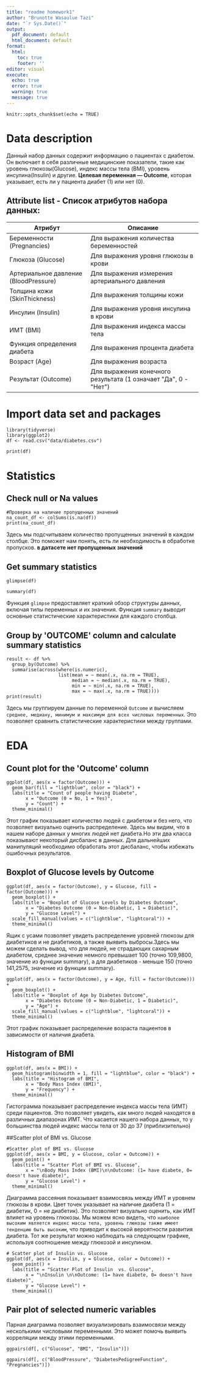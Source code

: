 ```yaml
---
title: "readme homework1"
author: "Brunotte Wasaulue Tazi"
date: "`r Sys.Date()`"
output:
  pdf_document: default
  html_document: default
format:
  html:
    toc: true
    footer: ''
editor: visual
execute:
  echo: true
  error: true
  warning: true
  message: true
---
```


```{r setup, include=FALSE}
knitr::opts_chunk$set(echo = TRUE)
```

# Data description

Данный набор данных содержит информацию о пациентах с диабетом. Он включает в себя различные медицинские показатели, такие как уровень глюкозы(Glucose), индекс массы тела (BMI), уровень инсулина(Insulin) и другие. **Целевая переменная — Outcome**, которая указывает, есть ли у пациента диабет (1) или нет (0).

## Attribute list - Cписок атрибутов набора данных:

| Атрибут | Описание |
|-------------------------|----------------------------------------------|
| Беременности (Pregnancies) | Для выражения количества беременностей |
| Глюкоза (Glucose) | Для выражения уровня глюкозы в крови |
| Артериальное давление (BloodPressure) | Для выражения измерения артериального давления |
| Толщина кожи (SkinThickness) | Для выражения толщины кожи |
| Инсулин (Insulin) | Для выражения уровня инсулина в крови |
| ИМТ (BMI) | Для выражения индекса массы тела |
| Функция определения диабета | Для выражения процента диабета |
| Возраст (Age) | Для выражения возраста |
| Результат (Outcome) | Для выражения конечного результата (1 означает "Да", 0 - "Нет") |

# Import data set and packages

```{r}
library(tidyverse)
library(ggplot2)
df <- read.csv("data/diabetes.csv")
```

```{r}
print(df)
```

# Statistics

## Check null or Na values

```{r}
#Проверка на наличие пропущенных значений
na_count_df <- colSums(is.na(df))
print(na_count_df)
```

Здесь мы подсчитываем количество пропущенных значений в каждом столбце. Это поможет нам понять, есть ли необходимость в обработке пропусков. **в датасете нет пропущенных значений**

## Get summary statistics

```{r}
glimpse(df)
```

```{r}
summary(df)
```

Функция `glimpse` предоставляет краткий обзор структуры данных, включая типы переменных и их значения. Функция `summary` выводит основные статистические характеристики для каждого столбца.

## Group by 'OUTCOME' column and calculate summary statistics

```{r}
result <- df %>%
  group_by(Outcome) %>%
  summarise(across(where(is.numeric), 
                   list(mean = ~ mean(.x, na.rm = TRUE),
                        median = ~ median(.x, na.rm = TRUE),
                        min = ~ min(.x, na.rm = TRUE),
                        max = ~ max(.x, na.rm = TRUE))))
print(result)
```

Здесь мы группируем данные по переменной `Outcome` и вычисляем `среднее, медиану, минимум и максимум для всех числовых переменных`. Это позволяет сравнить статистические характеристики между группами.

# EDA

## Count plot for the 'Outcome' column

```{r}
ggplot(df, aes(x = factor(Outcome))) +
  geom_bar(fill = "lightblue", color = "black") +
  labs(title = "Count of people having Diabete",
       x = "Outcome (0 = No, 1 = Yes)",
       y = "Count") +
  theme_minimal()
```

Этот график показывает количество людей с диабетом и без него, что позволяет визуально оценить распределение. Здесь мы видим, что в нашем наборе данных у многих людей нет диабета.Но эти два класса показывают некоторый дисбаланс в данных. Для дальнейших манипуляций необходимо обработать этот дисбаланс, чтобы избежать ошибочных результатов.

## Boxplot of Glucose levels by Outcome

```{r}
ggplot(df, aes(x = factor(Outcome), y = Glucose, fill = factor(Outcome))) +
  geom_boxplot() +
  labs(title = "Boxplot of Glucose Levels by Diabetes Outcome",
       x = "Diabetes Outcome (0 = Non-Diabetic, 1 = Diabetic)",
       y = "Glucose Level") +
  scale_fill_manual(values = c("lightblue", "lightcoral")) +
  theme_minimal()
```

Ящик с усами позволяет увидеть распределение уровней глюкозы для диабетиков и не диабетиков, а также выявить выбросы.Здесь мы можем сделать вывод, что для людей, не страдающих сахарным диабетом, среднее значение немного превышает 100 (точно 109,9800, значение из функции summary), а для диабетиков - меньше 150 (точно 141,2575, значение из функции summary).

```{r}
ggplot(df, aes(x = factor(Outcome), y = Age, fill = factor(Outcome))) +
  geom_boxplot() +
  labs(title = "Boxplot of Age by Diabetes Outcome",
       x = "Diabetes Outcome (0 = Non-Diabetic, 1 = Diabetic)",
       y = "Age") +
  scale_fill_manual(values = c("lightblue", "lightcoral")) +
  theme_minimal()
```

Этот график показывает распределение возраста пациентов в зависимости от наличия диабета.

## Histogram of BMI

```{r}
ggplot(df, aes(x = BMI)) +
  geom_histogram(binwidth = 1, fill = "lightblue", color = "black") +
  labs(title = "Histogram of BMI",
       x = "Body Mass Index (BMI)",
       y = "Frequency") +
  theme_minimal()
```

Гистограмма показывает распределение индекса массы тела (ИМТ) среди пациентов. Это позволяет увидеть, как много людей находятся в различных диапазонах ИМТ. Что касается нашего набора данных, то у большинства людей индекс массы тела от 30 до 37 (приблизительно)

##Scatter plot of BMI vs. Glucose

```{r}
#Scatter plot of BMI vs. Glucose
ggplot(df, aes(x = BMI, y = Glucose, color = Outcome)) +
  geom_point() +
  labs(title = "Scatter Plot of BMI vs. Glucose",
       x = "\nBody Mass Index (BMI)\n\nOutcome: (1= have diabete, 0= doesn't have diabete)",
       y = "Glucose Level") +
  theme_minimal()
```

Диаграмма рассеяния показывает взаимосвязь между ИМТ и уровнем глюкозы в крови. Цвет точек указывает на наличие диабета (1 = диабетик, 0 = не диабетик). Это позволяет визуально оценить, как ИМТ влияет на уровень глюкозы. Мы можем ясно видеть, что `наиболее высоким является индекс массы тела, уровень глюкозы также имеет тенденцию быть высоким`, что приводит к высокой вероятности развития диабета. Тот же результат можно наблюдать на следующем графике, используя соотношение между глюкозой и инсулином.

```{r}
# Scatter plot of Insulin vs. Glucose
ggplot(df, aes(x = Insulin, y = Glucose, color = Outcome)) +
  geom_point() +
  labs(title = "Scatter Plot of Insulin  vs. Glucose",
       x = "\nInsulin \n\nOutcome: (1= have diabete, 0= doesn't have diabete)",
       y = "Glucose Level") +
  theme_minimal()
```

## Pair plot of selected numeric variables

Парная диаграмма позволяет визуализировать взаимосвязи между несколькими числовыми переменными. Это может помочь выявить корреляции между этими переменными.

```{r}
ggpairs(df[, c("Glucose", "BMI", "Insulin")])
```

```{r}
ggpairs(df[, c("BloodPressure", "DiabetesPedigreeFunction", "Pregnancies")])
```
